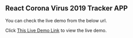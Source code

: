 ## React Corona Virus 2019 Tracker APP

You can check the live demo from the below url.

Click [This Live Demo Link](https://react-covid-19-tracker.now.sh) to view the live demo.

